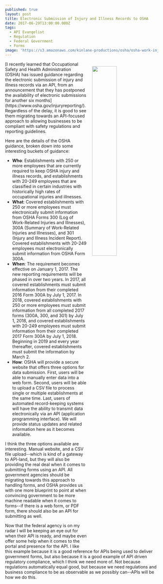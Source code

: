 ```yaml
---
published: true
layout: post
title: Electronic Submission of Injury and Illness Records to OSHA
date: 2017-06-29T13:00:00.000Z
tags:
  - API Evangelist
  - Regulation
  - Federal Government
  - Forms
image: 'https://s3.amazonaws.com/kinlane-productions/osha/osha-work-injury-form.jpg'
---
```

<p><a href="https://www.osha.gov/injuryreporting/"><img src="https://s3.amazonaws.com/kinlane-productions/osha/osha-work-injury-form.jpg" align="right" width="40%" style="padding: 15px;" /></a></p>
[I recently learned that Occupational Safety and Health Administration (OSHA) has issued guidance regarding the electronic submission of injury and illness records via an API, from an announcement that they has postponed the availability of electronic submissions for another six months](https://www.osha.gov/injuryreporting/). Regardless of the delay, it is good to see them migrating towards an API-focused approach to allowing businesses to be compliant with safety regulations and reporting guidelines.

Here are the details of the OSHA guidance, broken down into some interesting buckets of guidance:

* **Who**: Establishments with 250 or more employees that are currently required to keep OSHA injury and illness records, and establishments with 20-249 employees that are classified in certain industries with historically high rates of occupational injuries and illnesses.
* **What**: Covered establishments with 250 or more employees must electronically submit information from OSHA Forms 300 (Log of Work-Related Injuries and Illnesses), 300A (Summary of Work-Related Injuries and Illnesses), and 301 (Injury and Illness Incident Report). Covered establishments with 20-249 employees must electronically submit information from OSHA Form 300A.
* **When**: The requirement becomes effective on January 1, 2017. The new reporting requirements will be phased in over two years. In 2017, all covered establishments must submit information from their completed 2016 Form 300A by July 1, 2017. In 2018, covered establishments with 250 or more employees must submit information from all completed 2017 forms (300A, 300, and 301) by July 1, 2018, and covered establishments with 20-249 employees must submit information from their completed 2017 Form 300A by July 1, 2018. Beginning in 2019 and every year thereafter, covered establishments must submit the information by March 2.
* **How**: OSHA will provide a secure website that offers three options for data submission. First, users will be able to manually enter data into a web form. Second, users will be able to upload a CSV file to process single or multiple establishments at the same time. Last, users of automated record-keeping systems will have the ability to transmit data electronically via an API (application programming interface). We will provide status updates and related information here as it becomes available.

I think the three options available are interesting. Manual website, and a CSV file upload--which is kind of a gateway to API-land, but they will also be providing the real deal when it comes to submitting forms using an API. All government agencies should be migrating towards this approach to handling forms, and OSHA provides us with one more blueprint to point at when convincing government to be more machine readable when it comes to forms--if there is a web form, or PDF form, there should also be an API for submitting as well.

Now that the federal agency is on my radar I will be keeping an eye out for when their API is ready, and maybe even offer some help when it comes to the portal and presence for the API. I like this example because it is a good reference for APIs being used to deliver government forms, but also because it is a good example of API driven regulatory compliance, which I think we need more of. Not because regulations automatically equal good, but because we need regulations and business compliance to be as observable as we possibly can--APIs will be how we do this.

